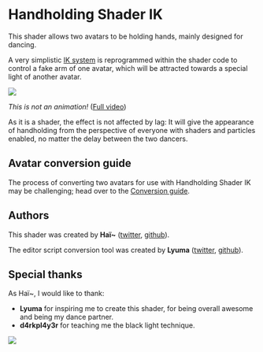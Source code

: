 # Handholding Shader IK

This shader allows two avatars to be holding hands, mainly designed for dancing.

A very simplistic [IK system](https://en.wikipedia.org/wiki/Inverse_kinematics) is reprogrammed within the shader code to control a fake arm of one avatar, which will be attracted towards a special light of another avatar.

[![](https://github.com/hai-vr/handholding-shader-ik/raw/z-res-pictures/Documentation/demo_1.gif)](https://twitter.com/Lyuma2d/status/1228326801056792576)

*This is not an animation!* ([Full video](https://twitter.com/Lyuma2d/status/1228326801056792576))

As it is a shader, the effect is not affected by lag: It will give the appearance of handholding from the perspective of everyone with shaders and particles enabled, no matter the delay between the two dancers.

## Avatar conversion guide

The process of converting two avatars for use with Handholding Shader IK may be challenging; head over to the [Conversion guide](GUIDE_conversion.md).

## Authors

This shader was created by **Haï~** ([twitter](https://twitter.com/vr_hai), [github](https://github.com/hai-vr)).

The editor script conversion tool was created by **Lyuma** ([twitter](https://twitter.com/lyuma2d), [github](https://github.com/lyuma)).

## Special thanks

As Haï~, I would like to thank:

- **Lyuma** for inspiring me to create this shader, for being overall awesome and being my dance partner.
- **d4rkpl4y3r** for teaching me the black light technique.

![](https://github.com/hai-vr/handholding-shader-ik/raw/z-res-pictures/Documentation/head.jpg)